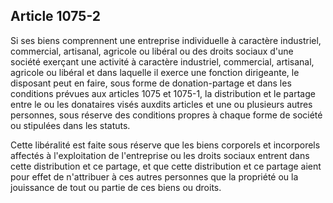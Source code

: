 Article 1075-2
----
Si ses biens comprennent une entreprise individuelle à caractère industriel,
commercial, artisanal, agricole ou libéral ou des droits sociaux d'une société
exerçant une activité à caractère industriel, commercial, artisanal, agricole ou
libéral et dans laquelle il exerce une fonction dirigeante, le disposant peut en
faire, sous forme de donation-partage et dans les conditions prévues aux
articles 1075 et 1075-1, la distribution et le partage entre le ou les
donataires visés auxdits articles et une ou plusieurs autres personnes, sous
réserve des conditions propres à chaque forme de société ou stipulées dans les
statuts.

Cette libéralité est faite sous réserve que les biens corporels et incorporels
affectés à l'exploitation de l'entreprise ou les droits sociaux entrent dans
cette distribution et ce partage, et que cette distribution et ce partage aient
pour effet de n'attribuer à ces autres personnes que la propriété ou la
jouissance de tout ou partie de ces biens ou droits.
